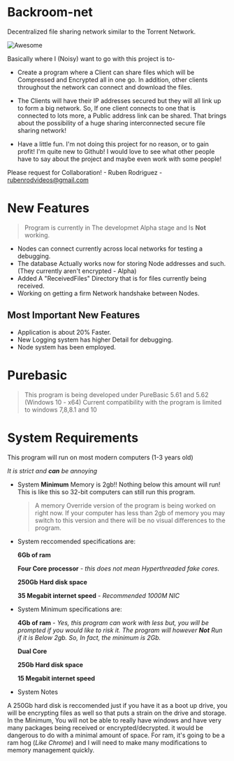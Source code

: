 # Backroom-net

Decentralized file sharing network similar to the Torrent Network.

![Awesome](https://cdn.rawgit.com/sindresorhus/awesome/d7305f38d29fed78fa85652e3a63e154dd8e8829/media/badge.svg)

Basically where I (Noisy) want to go with this project is to-

* Create a program where a Client can share files which will be Compressed and Encrypted all in one go.
   In addition, other clients throughout the network can connect and download the files.

* The Clients will have their IP addresses secured but they will all link up to form a big network. 
   So, If one client connects to one that is connected to lots more, a Public address link can be shared.
   That brings about the possibility of a huge sharing interconnected secure file sharing network!

* Have a little fun. I'm not doing this project for no reason, or to gain profit! I'm quite new to Github!
   I would love to see what other people have to say about the project and maybe even work with some people!


Please request for Collaboration!  - Ruben Rodriguez - rubenrodvideos@gmail.com

# New Features

> Program is currently in The developmet Alpha stage and Is **Not** working.

* Nodes can connect currently across local networks for testing a debugging.
* The database Actually works now for storing Node addresses and such. (They currently aren't encrypted - Alpha)
* Added A "ReceivedFiles" Directory that is for files currently being received.
* Working on getting a firm Network handshake between Nodes.

## Most Important New Features
* Application is about 20% Faster.
* New Logging system has higher Detail for debugging.
* Node system has been employed.


# Purebasic

> This program is being developed under PureBasic 5.61 and 5.62 (Windows 10 - x64)
> Current compatibility with the program is limited to windows 7,8,8.1 and 10 

# System Requirements

This program will run on most modern computers (1-3 years old)

_It is strict and **can** be annoying_

* System **Minimum** Memory is 2gb!!
  Nothing below this amount will run! This is like this so 32-bit computers can still run this program.
  
  > A memory Override version of the program is being worked on right now.
  > If your computer has less than 2gb of memory you may switch to this version and
  > there will be no visual differences to the program.
  
* System reccomended specifications are:

   **6Gb of ram**

   **Four Core processor** - *this does not mean Hyperthreaded fake cores.*

   **250Gb Hard disk space**

   **35 Megabit internet speed** - *Recommended 1000M NIC*
   
* System Minimum specifications are:

   **4Gb of ram** - *Yes, this program can work with less but, you will be prompted if you would like to risk it. The program will      however **Not** Run if it is Below 2gb. So, In fact, the minimum is 2Gb.*

   **Dual Core**

   **25Gb Hard disk space**

   **15 Megabit internet speed**

* System Notes

A 250Gb hard disk is reccomended just if you have it as a boot up drive, you will be encrypting files as well so that puts a strain on the drive and storage. In the Minimum, You will not be able to really have windows and have very many packages being received or encrypted/decrypted. it would be dangerous to do with a minimal amount of space.
For ram, it's going to be a ram hog (*Like Chrome*) and I will need to make many modifications to memory management quickly.

  

